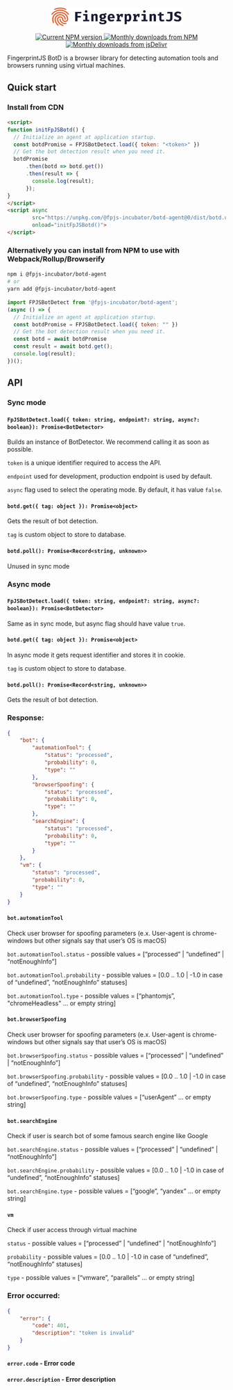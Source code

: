 <p align="center">
  <a href="https://fingerprintjs.com">
    <img src="resources/logo.svg" alt="FingerprintJS" width="312px" />
  </a>
</p>
<p align="center">
  <a href="https://www.npmjs.com/package/@fpjs-incubator/botd-agent">
    <img src="https://img.shields.io/npm/v/@fpjs-incubator/botd-agent.svg" alt="Current NPM version">
  </a>
  <a href="https://www.npmjs.com/package/@fpjs-incubator/botd-agent">
    <img src="https://img.shields.io/npm/dm/@fpjs-incubator/botd-agent.svg" alt="Monthly downloads from NPM">
  </a>
  <a href="https://www.jsdelivr.com/package/npm/@fpjs-incubator/botd-agent">
    <img src="https://img.shields.io/jsdelivr/npm/hm/@fpjs-incubator/botd-agent.svg" alt="Monthly downloads from jsDelivr">
  </a>
</p>

FingerprintJS BotD is a browser library for detecting automation tools and browsers running using virtual machines.

## Quick start

### Install from CDN

```html
<script>
function initFpJSBotd() {
  // Initialize an agent at application startup.
  const botdPromise = FPJSBotDetect.load({ token: "<token>" })
  // Get the bot detection result when you need it.
  botdPromise
      .then(botd => botd.get())
      .then(result => {
        console.log(result);
      });
}
</script>
<script async 
        src="https://unpkg.com/@fpjs-incubator/botd-agent@0/dist/botd.umd.min.js" 
        onload="initFpJSBotd()">
</script>
```

### Alternatively you can install from NPM to use with Webpack/Rollup/Browserify

```bash
npm i @fpjs-incubator/botd-agent
# or
yarn add @fpjs-incubator/botd-agent
```

```js
import FPJSBotDetect from '@fpjs-incubator/botd-agent';
(async () => {
  // Initialize an agent at application startup.
  const botdPromise = FPJSBotDetect.load({ token: "" })
  // Get the bot detection result when you need it.
  const botd = await botdPromise
  const result = await botd.get();
  console.log(result);
})();
```

## API

### Sync mode

#### `FpJSBotDetect.load({ token: string, endpoint?: string, async?: boolean}): Promise<BotDetector>`

Builds an instance of BotDetector. We recommend calling it as soon as possible.

`token` is a unique identifier required to access the API.

`endpoint` used for development, production endpoint is used by default.

`async` flag used to select the operating mode. By default, it has value `false`.

#### `botd.get({ tag: object }): Promise<object>`

Gets the result of bot detection.

`tag` is custom object to store to database.

#### `botd.poll(): Promise<Record<string, unknown>>`

Unused in sync mode

### Async mode

#### `FpJSBotDetect.load({ token: string, endpoint?: string, async?: boolean}): Promise<BotDetector>`

Same as in sync mode, but async flag should have value `true`.

#### `botd.get({ tag: object }): Promise<object>`

In async mode it gets request identifier and stores it in cookie.

`tag` is custom object to store to database.

#### `botd.poll(): Promise<Record<string, unknown>>`

Gets the result of bot detection.

### Response:

```json
{
    "bot": {
        "automationTool": {
            "status": "processed",
            "probability": 0,
            "type": ""
        },
        "browserSpoofing": {
            "status": "processed",
            "probability": 0,
            "type": ""
        },
        "searchEngine": {
            "status": "processed",
            "probability": 0,
            "type": ""
        }
    },
    "vm": {
        "status": "processed",
        "probability": 0,
        "type": ""
    }
}
```

#### `bot.automationTool`

Check user browser for spoofing parameters (e.x. User-agent is chrome-windows but other signals say that user’s OS is macOS)

`bot.automationTool.status` - possible values = [“processed” | “undefined” | “notEnoughInfo”]

`bot.automationTool.probability` - possible values = [0.0 .. 1.0 | -1.0 in case of “undefined”, “notEnoughInfo” statuses]

`bot.automationTool.type` - possible values = [“phantomjs”, "chromeHeadless" ... or empty string]

#### `bot.browserSpoofing`

Check user browser for spoofing parameters (e.x. User-agent is chrome-windows but other signals say that user’s OS is macOS)

`bot.browserSpoofing.status` - possible values = [“processed” | “undefined” | “notEnoughInfo”]

`bot.browserSpoofing.probability` - possible values = [0.0 .. 1.0 | -1.0 in case of “undefined”, “notEnoughInfo” statuses]

`bot.browserSpoofing.type` - possible values = [“userAgent” ... or empty string]

#### `bot.searchEngine`

Check if user is search bot of some famous search engine like Google

`bot.searchEngine.status` - possible values = [“processed” | “undefined” | “notEnoughInfo”]

`bot.searchEngine.probability` - possible values = [0.0 .. 1.0 | -1.0 in case of “undefined”, “notEnoughInfo” statuses]

`bot.searchEngine.type` - possible values = [“google”, “yandex” … or empty string]

#### `vm`

Check if user access through virtual machine

`status` - possible values = [“processed” | “undefined” | “notEnoughInfo”]

`probability` - possible values = [0.0 .. 1.0 | -1.0 in case of “undefined”, “notEnoughInfo” statuses]

`type` - possible values = [“vmware”, “parallels” … or empty string]

### Error occurred:

```json
{
    "error": {
        "code": 401,
        "description": "token is invalid"
    }
}
```

#### `error.code` - Error code

#### `error.description` - Error description
